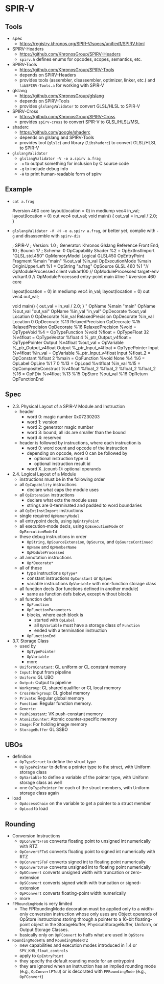 SPIR-V
======

## Tools

- spec
  - <https://registry.khronos.org/SPIR-V/specs/unified1/SPIRV.html>
- SPIRV-Headers
  - <https://github.com/KhronosGroup/SPIRV-Headers>
  - `spirv.h` defines enums for opcodes, scopes, semantics, etc.
- SPIRV-Tools
  - <https://github.com/KhronosGroup/SPIRV-Tools>
  - depends on SPIRV-Headers
  - provides tools (assembler, disassembler, optimizer, linker, etc.) and
    `libSPIRV-Tools.a` for working with SPIR-V
- glslang
  - <https://github.com/KhronosGroup/glslang>
  - depends on SPIRV-Tools
  - provides `glslangValidator` to convert GLSL/HLSL to SPIR-V
- SPIRV-Cross
  - <https://github.com/KhronosGroup/SPIRV-Cross>
  - provides `spirv-cross` to convert SPIR-V to GLSL/HLSL/MSL
- shaderc
  - <https://github.com/google/shaderc>
  - depends on glslang and SPIRV-Tools
  - provides tool (`glslc`) and library (`libshaderc`) to convert GLSL/HLSL
    to SPIR-V
- `glslangValidator`
  - `glslangValidator -V -o a.spirv a.frag`
  - `-x` to output something for inclusion by C source code
  - `-g` to include debug info
  - `-H` to print human-readable form of spirv

## Example

- `cat a.frag`

    #version 460 core
    layout(location = 0) in mediump vec4 in_val;
    layout(location = 0) out vec4 out_val;
    void main() { out_val = in_val / 2.0; }
- `glslangValidator -V -H -o a.spirv a.frag`, or better yet, complie with `-g`
  and disassemble with `spirv-dis`

    ; SPIR-V
    ; Version: 1.0
    ; Generator: Khronos Glslang Reference Front End; 10
    ; Bound: 17
    ; Schema: 0
                   OpCapability Shader
              %2 = OpExtInstImport "GLSL.std.450"
                   OpMemoryModel Logical GLSL450
                   OpEntryPoint Fragment %main "main" %out_val %in_val
                   OpExecutionMode %main OriginUpperLeft
              %1 = OpString "a.frag"
                   OpSource GLSL 460 %1 "// OpModuleProcessed client vulkan100
    // OpModuleProcessed target-env vulkan1.0
    // OpModuleProcessed entry-point main
    #line 1
    #version 460 core
    
    layout(location = 0) in mediump vec4 in_val;
    layout(location = 0) out vec4 out_val;
    
    void main() {
        out_val = in_val / 2.0;
    }
    "
                   OpName %main "main"
                   OpName %out_val "out_val"
                   OpName %in_val "in_val"
                   OpDecorate %out_val Location 0
                   OpDecorate %in_val RelaxedPrecision
                   OpDecorate %in_val Location 0
                   OpDecorate %13 RelaxedPrecision
                   OpDecorate %15 RelaxedPrecision
                   OpDecorate %16 RelaxedPrecision
           %void = OpTypeVoid
              %4 = OpTypeFunction %void
          %float = OpTypeFloat 32
        %v4float = OpTypeVector %float 4
    %_ptr_Output_v4float = OpTypePointer Output %v4float
        %out_val = OpVariable %_ptr_Output_v4float Output
    %_ptr_Input_v4float = OpTypePointer Input %v4float
         %in_val = OpVariable %_ptr_Input_v4float Input
        %float_2 = OpConstant %float 2
           %main = OpFunction %void None %4
              %6 = OpLabel
                   OpLine %1 7 0
             %13 = OpLoad %v4float %in_val
             %15 = OpCompositeConstruct %v4float %float_2 %float_2 %float_2 %float_2
             %16 = OpFDiv %v4float %13 %15
                   OpStore %out_val %16
                   OpReturn
                   OpFunctionEnd

## Spec

- 2.3. Physical Layout of a SPIR-V Module and Instruction
  - header
    - word 0: magic number 0x07230203
    - word 1: version
    - word 2: generator magic number
    - word 3: bound, all ids are smaller than the bound
    - word 4: reserved
  - header is followed by instructions, where each instruction is
    - word 0: word count and opcode of the instruction
    - depending on opcode, word 0 can be followed by
      - optional instruction type id
      - optional instruction result id
    - word X..(count-1): optional operands
- 2.4. Logical Layout of a Module
  - instructions must be in the following order
  - all `OpCapability` instructions
    - declare what caps the module uses
  - all `OpExtension` instructions
    - declare what exts the module uses
    - strings are 0-terminated and padded to word boundaries
  - all `OpExtInstImport` instructions
  - single required `OpMemoryModel`
  - all entrypoint decls, using `OpEntryPoint`
  - all execution-mode decls, using `OpExecutionMode` or `OpExecutionModeId`
  - these debug instructions in order
    - `OpString`, `OpSourceExtension`, `OpSource`, and `OpSourceContinued`
    - `OpName` and `OpMemberName`
    - `OpModuleProcessed`
  - all annotation instructions
    - `Op*Decorate*`
  - all of these
    - type instructions `OpType*`
    - constant instructions `OpConstant` or `OpSpec`
    - variable instructions `OpVariable` with non-function storage class
  - all function decls (for functions defined in another module)
    - same as function defs below, except without blocks
  - all function defs
    - `OpFunction`
    - `OpFunctionParameter`s
    - blocks, where each block is
      - started with `OpLabel`
      - all `OpVariable` must have a storage class of `Function`
      - ended with a termination instruction
    - `OpFunctionEnd`
- 3.7. Storage Class
  - used by
    - `OpTypePointer`
    - `OpVariable`
    - more
  - `UniformConstant`: GL uniform or CL constant memory
  - `Input`: Input from pipeline
  - `Uniform`: GL UBO
  - `Output`: Output to pipeline
  - `Workgroup`: GL shared qualifier or CL local memory
  - `CrossWorkgroup`: CL global memory
  - `Private`: Regular global memory
  - `Function`: Regular function memory.
  - `Generic`:
  - `PushConstant`: VK push-constant memory
  - `AtomicCounter`: Atomic counter-specific memory
  - `Image`: For holding image memory
  - `StorageBuffer` GL SSBO

## UBOs

- definition
  - `OpTypeStruct` to define the struct type
  - `OpTypePointer` to define a pointer type to the struct, with Uniform
    storage class
  - `OpVariable` to define a variable of the pointer type, with Uniform
    storage class as well
  - one `OpTypePointer` for each of the struct members, with Uniform storage
    class again
- load
  - `OpAccessChain` on the variable to get a pointer to a struct member
  - `OpLoad` to load

## Rounding

- Conversion Instructions
  - `OpConvertFToU` converts floating point to unsigned int numerically with
    RTZ
  - `OpConvertFToS` converts floating point to signed int numerically with RTZ
  - `OpConvertSToF` converts signed int to floating point numerically
  - `OpConvertUToF` converts unsigned int to floating point numerically
  - `OpUConvert` converts unsigned width with truncation or zero-extension
  - `OpSConvert` converts signed width with truncation or signed-extension
  - `OpFConvert` converts floating-point width numerically
  - more
- `FPRoundingMode` is very limited
  - The FPRoundingMode decoration must be applied only to a width-only
    conversion instruction whose only uses are Object operands of OpStore
    instructions storing through a pointer to a 16-bit floating-point object
    in the StorageBuffer, PhysicalStorageBuffer, Uniform, or Output Storage
    Classes.
  - basically only on `OpFConvert` to halfs what are used in `OpStore`
- `RoundingModeRTE` and `RoundingModeRTZ`
  - new capabilities and execution modes introduced in 1.4 or
    `SPV_KHR_float_controls`
  - apply to `OpEntryPoint`
  - they specify the default rounding mode for an entrypoint
  - they are ignored when an instruction has an implied rounding mode (e.g.,
    `OpConvertFToU`) or is decorated with `FPRoundingMode` (e.g.,
    `OpFConvert`)
